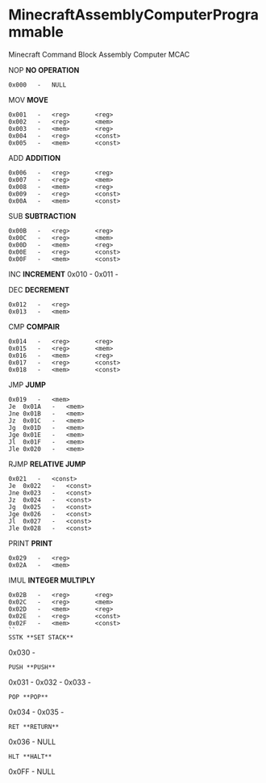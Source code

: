 # MinecraftAssemblyComputerProgrammable
Minecraft Command Block Assembly Computer
MCAC
 
NOP **NO OPERATION**
```
0x000	-	NULL
```
MOV **MOVE**
```
0x001	-	<reg>		<reg>
0x002	-	<reg>		<mem>
0x003	-	<mem>		<reg>
0x004	-	<reg>		<const>
0x005	-	<mem>		<const>
```
ADD **ADDITION**
```
0x006	-	<reg>		<reg>
0x007	-	<reg>		<mem>
0x008	-	<mem>		<reg>
0x009	-	<reg>		<const>
0x00A	-	<mem>		<const>
```
SUB **SUBTRACTION**
```
0x00B	-	<reg>		<reg>
0x00C	-	<reg>		<mem>
0x00D	-	<mem>		<reg>
0x00E	-	<reg>		<const>
0x00F	-	<mem>		<const>
```
INC **INCREMENT**
0x010	-	<reg>
0x011	-	<mem>

DEC **DECREMENT**
```
0x012	-	<reg>
0x013	-	<mem>
```
CMP **COMPAIR**
```
0x014	-	<reg>		<reg>
0x015	-	<reg>		<mem>
0x016	-	<mem>		<reg>
0x017	-	<reg>		<const>
0x018	-	<mem>		<const>
```
JMP **JUMP**
```
0x019	-	<mem>	
Je	0x01A	-	<mem>
Jne	0x01B	-	<mem>
Jz	0x01C	-	<mem>
Jg	0x01D	-	<mem>
Jge	0x01E	-	<mem>
Jl	0x01F	-	<mem>
Jle	0x020	-	<mem>
```

RJMP **RELATIVE JUMP**
```
0x021	-	<const>	
Je	0x022	-	<const>
Jne	0x023	-	<const>
Jz	0x024	-	<const>
Jg	0x025	-	<const>
Jge	0x026	-	<const>
Jl	0x027	-	<const>
Jle	0x028	-	<const>
```
PRINT **PRINT**
```
0x029	-	<reg>	
0x02A	-	<mem>
```
IMUL **INTEGER MULTIPLY**
```
0x02B	-	<reg>		<reg>
0x02C	-	<reg>		<mem>
0x02D	-	<mem>		<reg>
0x02E	-	<reg>		<const>
0x02F	-	<mem>		<const>
``
SSTK **SET STACK**
```
0x030	-	<mem>
```
PUSH **PUSH**
```
0x031	-	<reg>
0x032	-	<mem>
0x033	-	<const>
```
POP **POP**
```
0x034	-	<reg>
0x035	-	<mem>
```
RET **RETURN**
```
0x036	-	NULL
```
HLT **HALT**
```
0x0FF	-	NULL
```
